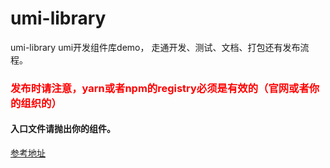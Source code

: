 # umi-library

umi-library   umi开发组件库demo， 走通开发、测试、文档、打包还有发布流程。

### <font color=red> 发布时请注意，yarn或者npm的registry必须是有效的（官网或者你的组织的）</font>

#### 入口文件请抛出你的组件。 

[参考地址](https://github.com/clock157/blog/issues/1)
